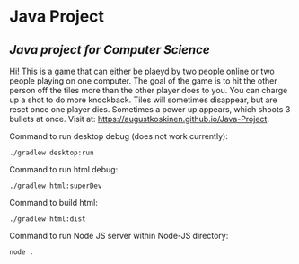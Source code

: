 # Java Project
## _Java project for Computer Science_
Hi! This is a game that can either be plaeyd by two people online or two people playing on one computer. The goal of the game is to hit the other person off the tiles more than the other player does to you. You can charge up a shot to do more knockback. Tiles will sometimes disappear, but are reset once one player dies. Sometimes a power up appears, which shoots 3 bullets at once.
Visit at: https://augustkoskinen.github.io/Java-Project.

Command to run desktop debug (does not work currently):
```
./gradlew desktop:run
```

Command to run html debug:
```
./gradlew html:superDev
```

Command to build html:
```
./gradlew html:dist
```

Command to run Node JS server within Node-JS directory:
```
node .
```
